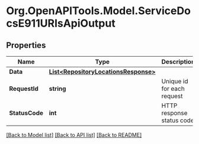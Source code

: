 # Org.OpenAPITools.Model.ServiceDocsE911URIsApiOutput

## Properties

Name | Type | Description | Notes
------------ | ------------- | ------------- | -------------
**Data** | [**List&lt;RepositoryLocationsResponse&gt;**](RepositoryLocationsResponse.md) |  | [optional] 
**RequestId** | **string** | Unique id for each request | [optional] 
**StatusCode** | **int** | HTTP response status code | [optional] 

[[Back to Model list]](../README.md#documentation-for-models) [[Back to API list]](../README.md#documentation-for-api-endpoints) [[Back to README]](../README.md)

